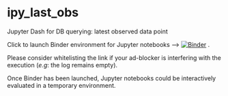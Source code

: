 # ipy_last_obs
Jupyter Dash for DB querying: latest observed data point

Click to launch Binder environment for Jupyter notebooks --> 
[![Binder](https://mybinder.org/badge_logo.svg)](https://mybinder.org/v2/gh/beto-Sibileau/ipy_last_obs/main) .

Please consider whitelisting the link if your ad-blocker is interfering with the execution (*e.g*: the log remains empty).

Once Binder has been launched, Jupyter notebooks could be interactively evaluated in a temporary environment.

<!---
`solutions.ipynb`
A static visualization of the solutions could be opened with this [link](https://github.com/beto-Sibileau/data-consultancy/blob/master/solutions.ipynb) to the Jupyter notebook.
-->

